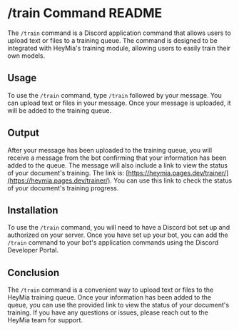 
# /train Command README

The `/train` command is a Discord application command that allows users to upload text or files to a training queue. The command is designed to be integrated with HeyMia's training module, allowing users to easily train their own models.

## Usage

To use the `/train` command, type `/train` followed by your message. You can upload text or files in your message. Once your message is uploaded, it will be added to the training queue.

## Output

After your message has been uploaded to the training queue, you will receive a message from the bot confirming that your information has been added to the queue. The message will also include a link to view the status of your document's training. The link is: [https://heymia.pages.dev/trainer/](https://heymia.pages.dev/trainer/)<objectID>. You can use this link to check the status of your document's training progress.

## Installation

To use the `/train` command, you will need to have a Discord bot set up and authorized on your server. Once you have set up your bot, you can add the `/train` command to your bot's application commands using the Discord Developer Portal.

## Conclusion

The `/train` command is a convenient way to upload text or files to the HeyMia training queue. Once your information has been added to the queue, you can use the provided link to view the status of your document's training. If you have any questions or issues, please reach out to the HeyMia team for support.